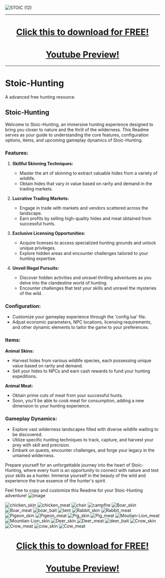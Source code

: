 ![STOIC (12)](https://github.com/TheStoicBear/Stoic-Hunting/assets/112611821/8a1a3368-2343-40d4-9316-2a7d5e93dc3d)

--------------------------

<h1 align="center"><a href="https://stoic.tebex.io/package/6109455">Click this to download for FREE!</a></h1>
<h1 align="center"><a href="https://www.youtube.com/watch?v=N1S4f8cZQ4o">Youtube Preview!</a></h1>

--------------------------

# Stoic-Hunting
A advanced free hunting resource.
## Stoic-Hunting

Welcome to Stoic-Hunting, an immersive hunting experience designed to bring you closer to nature and the thrill of the wilderness. This Readme serves as your guide to understanding the core features, configuration options, items, and upcoming gameplay dynamics of Stoic-Hunting.

### Features:

1. **Skillful Skinning Techniques:**
   - Master the art of skinning to extract valuable hides from a variety of wildlife.
   - Obtain hides that vary in value based on rarity and demand in the trading markets.

2. **Lucrative Trading Markets:**
   - Engage in trade with markets and vendors scattered across the landscape.
   - Earn profits by selling high-quality hides and meat obtained from successful hunts.

3. **Exclusive Licensing Opportunities:**
   - Acquire licenses to access specialized hunting grounds and unlock unique privileges.
   - Explore hidden areas and encounter challenges tailored to your hunting expertise.

4. **Unveil Illegal Pursuits:**
   - Discover hidden activities and unravel thrilling adventures as you delve into the clandestine world of hunting.
   - Encounter challenges that test your skills and unravel the mysteries of the wild.

### Configuration:

- Customize your gameplay experience through the 'config.lua' file.
- Adjust economic parameters, NPC locations, licensing requirements, and other dynamic elements to tailor the game to your preferences.

### Items:

**Animal Skins:**
- Harvest hides from various wildlife species, each possessing unique value based on rarity and demand.
- Sell your hides to NPCs and earn cash rewards to fund your hunting expeditions.

**Animal Meat:**
- Obtain prime cuts of meat from your successful hunts.
- Soon, you'll be able to cook meat for consumption, adding a new dimension to your hunting experience.

### Gameplay Dynamics:

- Explore vast wilderness landscapes filled with diverse wildlife waiting to be discovered.
- Utilize specific hunting techniques to track, capture, and harvest your prey with skill and precision.
- Embark on quests, encounter challenges, and forge your legacy in the untamed wilderness.

Prepare yourself for an unforgettable journey into the heart of Stoic-Hunting, where every hunt is an opportunity to connect with nature and test your skills as a hunter. Immerse yourself in the beauty of the wild and experience the true essence of the hunter's spirit.

Feel free to copy and customize this Readme for your Stoic-Hunting adventure!
![image](https://github.com/TheStoicBear/Stoic-Hunting/assets/112611821/16d0bc45-6acb-474b-bf3a-6d60ca67b376)

![chicken_skin](https://github.com/TheStoicBear/Stoic-Hunting/assets/112611821/40be93a2-dbe1-4988-a30c-bff3f38fba14)
![chicken_meat](https://github.com/TheStoicBear/Stoic-Hunting/assets/112611821/822bf199-ab19-45d8-b800-b4ef95b23c58)
![chair](https://github.com/TheStoicBear/Stoic-Hunting/assets/112611821/43e84395-4455-4ebd-8590-e58564419ab7)
![campfire](https://github.com/TheStoicBear/Stoic-Hunting/assets/112611821/5701d01f-0daf-4722-908e-76efe5e75387)
![Boar_skin](https://github.com/TheStoicBear/Stoic-Hunting/assets/112611821/f0bc8592-eec6-4edc-841d-548b67b1a3f4)
![Boar_meat](https://github.com/TheStoicBear/Stoic-Hunting/assets/112611821/0b87ed7c-c00e-41de-8a42-b9ed0c636a43)
![boar_bait](https://github.com/TheStoicBear/Stoic-Hunting/assets/112611821/2028f701-463e-4593-a644-61397f026256)
![tent](https://github.com/TheStoicBear/Stoic-Hunting/assets/112611821/3a194687-b397-409a-9d03-f8e915c74dc7)
![Rabbit_skin](https://github.com/TheStoicBear/Stoic-Hunting/assets/112611821/1ab24e63-cd40-4d5e-b8c4-11fbfe86e8c6)
![Rabbit_meat](https://github.com/TheStoicBear/Stoic-Hunting/assets/112611821/4bfaf615-94cd-4abd-8bbf-129c43ef4942)
![Pigeon_skin](https://github.com/TheStoicBear/Stoic-Hunting/assets/112611821/f26c6a51-41f9-4b28-be9c-08073ee0b221)
![Pigeon_meat](https://github.com/TheStoicBear/Stoic-Hunting/assets/112611821/2751428b-9388-49b0-942a-c143c024623f)
![Pig_skin](https://github.com/TheStoicBear/Stoic-Hunting/assets/112611821/14bca575-2118-4760-a95f-dc7070226f69)
![Pig_meat](https://github.com/TheStoicBear/Stoic-Hunting/assets/112611821/ca4798d3-be17-448a-9ef8-7f1ac0c7cb47)
![Moutian-Lion_meat](https://github.com/TheStoicBear/Stoic-Hunting/assets/112611821/6ff492f1-37c8-4a4e-a091-0f5dcb1e088e)
![Mountian-Lion_skin](https://github.com/TheStoicBear/Stoic-Hunting/assets/112611821/03d3bb89-8312-4b4e-b9b7-46e72a96ce0f)
![Deer_skin](https://github.com/TheStoicBear/Stoic-Hunting/assets/112611821/5367a667-bf80-4e98-a320-bd173d54251d)
![Deer_meat](https://github.com/TheStoicBear/Stoic-Hunting/assets/112611821/b25a4356-9c52-484d-9020-b59753257466)
![deer_bait](https://github.com/TheStoicBear/Stoic-Hunting/assets/112611821/b04290ff-f1ba-4956-b7b4-5cb2695caf25)
![Crow_skin](https://github.com/TheStoicBear/Stoic-Hunting/assets/112611821/2e84a251-a78d-4014-88e4-02dfd15959c5)
![Crow_meat](https://github.com/TheStoicBear/Stoic-Hunting/assets/112611821/5ffd7cd5-e6a5-4fbe-86a1-7b4c1c8625a1)
![cow_skin](https://github.com/TheStoicBear/Stoic-Hunting/assets/112611821/a7719842-d8fe-4a6e-8a07-ca7bf13e5af9)
![Cow_meat](https://github.com/TheStoicBear/Stoic-Hunting/assets/112611821/c6c0221d-6425-45cb-8952-025c5e4e6ec0)










<h1 align="center"><a href="https://stoic.tebex.io/package/6109455">Click this to download for FREE!</a></h1>
<h1 align="center"><a href="https://www.youtube.com/watch?v=N1S4f8cZQ4o">Youtube Preview!</a></h1>
